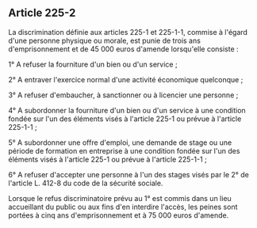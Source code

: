 Article 225-2
----
La discrimination définie aux articles 225-1 et 225-1-1, commise à l'égard d'une
personne physique ou morale, est punie de trois ans d'emprisonnement et de 45
000 euros d'amende lorsqu'elle consiste :

1° A refuser la fourniture d'un bien ou d'un service ;

2° A entraver l'exercice normal d'une activité économique quelconque ;

3° A refuser d'embaucher, à sanctionner ou à licencier une personne ;

4° A subordonner la fourniture d'un bien ou d'un service à une condition fondée
sur l'un des éléments visés à l'article 225-1 ou prévue à l'article 225-1-1 ;

5° A subordonner une offre d'emploi, une demande de stage ou une période de
formation en entreprise à une condition fondée sur l'un des éléments visés à
l'article 225-1 ou prévue à l'article 225-1-1 ;

6° A refuser d'accepter une personne à l'un des stages visés par le 2° de
l'article L. 412-8 du code de la sécurité sociale.

Lorsque le refus discriminatoire prévu au 1° est commis dans un lieu accueillant
du public ou aux fins d'en interdire l'accès, les peines sont portées à cinq ans
d'emprisonnement et à 75 000 euros d'amende.
